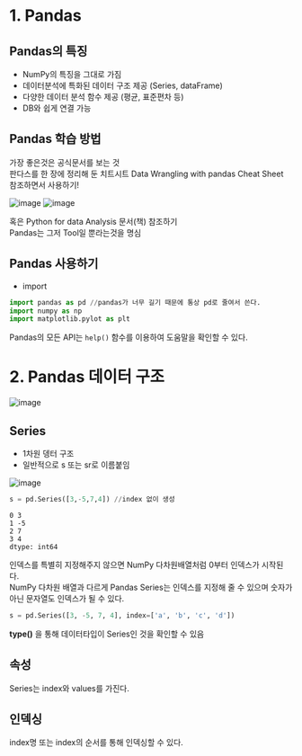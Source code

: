 # 1. Pandas

## Pandas의 특징

- NumPy의 특징을 그대로 가짐
- 데이터분석에 특화된 데이터 구조 제공 (Series, dataFrame)
- 다양한 데이터 분석 함수 제공 (평균, 표준편차 등)
- DB와 쉽게 연결 가능

## Pandas 학습 방법
 
가장 좋은것은 공식문서를 보는 것   
판다스를 한 장에 정리해 둔 치트시트 Data Wrangling with pandas Cheat Sheet 참조하면서 사용하기!   

![image](https://user-images.githubusercontent.com/79196616/110962317-330fbd00-8394-11eb-96a6-ce901a07a26b.png)
![image](https://user-images.githubusercontent.com/79196616/110962349-39059e00-8394-11eb-93a6-62e7e9f7cd27.png)

혹은 Python for data Analysis 문서(책) 참조하기   
Pandas는 그저 Tool일 뿐라는것을 명심   

## Pandas 사용하기

- import

```python
import pandas as pd //pandas가 너무 길기 때문에 통상 pd로 줄여서 쓴다.
import numpy as np
import matplotlib.pylot as plt
```   
  
Pandas의 모든 API는 `help()` 함수를 이용하여 도움말을 확인할 수 있다.

# 2. Pandas 데이터 구조

![image](http://drive.google.com/uc?export=view&id=1B0ZpHC2hCXfoeYKxMT4DRHqKrQbEbztj)

## Series

- 1차원 뎅터 구조
- 일반적으로 s 또는 sr로 이름붙임

![image](http://drive.google.com/uc?export=view&id=1msqZqjnrFLJXlaBGF7DsLf2B0_lA_J07)

```python
s = pd.Series([3,-5,7,4]) //index 없이 생성
```

```
0 3
1 -5
2 7
3 4
dtype: int64
```

인덱스를 특별히 지정해주지 않으면 NumPy 다차원배열처럼 0부터 인덱스가 시작된다.   
NumPy 다차원 배열과 다르게 Pandas Series는 인덱스를 지정해 줄 수 있으며 숫자가 아닌 문자열도 인덱스가 될 수 있다.   

```python
s = pd.Series([3, -5, 7, 4], index=['a', 'b', 'c', 'd'])
````

**type()** 을 통해 데이터타입이 Series인 것을 확인할 수 있음   

## 속성

Series는 index와 values를 가진다.

## 인덱싱

index명 또는 index의 순서를 통해 인덱싱할 수 있다.

